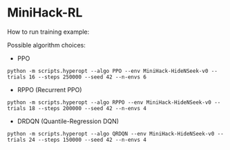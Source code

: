 # MiniHack-RL
How to run training example:

Possible algorithm choices:
- PPO
```
python -m scripts.hyperopt --algo PPO --env MiniHack-HideNSeek-v0 --trials 16 --steps 250000 --seed 42 --n-envs 6
```
- RPPO (Recurrent PPO)
```
python -m scripts.hyperopt --algo RPPO --env MiniHack-HideNSeek-v0 --trials 18 --steps 200000 --seed 42 --n-envs 4
```
- DRDQN (Quantile-Regression DQN)
```
python -m scripts.hyperopt --algo QRDQN --env MiniHack-HideNSeek-v0 --trials 24 --steps 150000 --seed 42 --n-envs 4
```